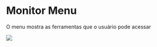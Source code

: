 # Monitor Menu
O menu mostra as ferramentas que o usuário pode acessar

<img src="https://cdn.discordapp.com/attachments/766101843276988416/921522367790985216/unknown.png">
